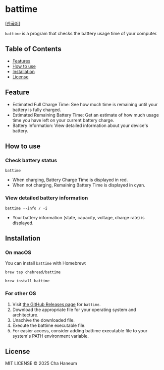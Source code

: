 # battime

[[한국어](README.kr.md)]

`battime` is a program that checks the battery usage time of your computer.

## Table of Contents
- [Features](#features)
- [How to use](#how-to-use)
- [Installation](#installation)
- [License](#license)

## Feature
- Estimated Full Charge Time: See how much time is remaining until your battery is fully charged.
- Estimated Remaining Battery Time: Get an estimate of how much usage time you have left on your current battery charge.
- Battery Information: View detailed information about your device's battery.

## How to use
### Check battery status
```shell
battime
```
- When charging, Battery Charge Time is displayed in red.
- When not charging, Remaining Battery Time is displayed in cyan.

### View detailed battery information
```shell
battime --info / -i
```
- Your battery information (state, capacity, voltage, charge rate) is displayed.

## Installation
### On macOS
You can install `battime` with Homebrew:
```shell
brew tap chebread/battime

brew install battime
```

### For other OS
1. Visit [the GitHub Releases page](https://github.com/chebread/battime/releases) for `battime`.
2. Download the appropriate file for your operating system and architecture.
3. Unachive the downloaded file.
4. Execute the battime executable file.
5. For easier access, consider adding battime executable file to your system's PATH environment variable.

## License
MIT LICENSE &copy; 2025 Cha Haneum
